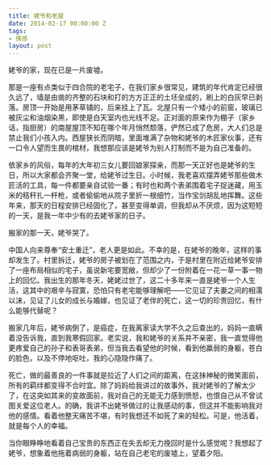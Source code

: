 ```yaml
---
title: 姥爷和老屋
date: 2014-02-17 00:00:00 Z
tags:
- 情感
layout: post
---
```


姥爷的家，现在已是一片废墟。

那是一座有点类似于四合院的老宅子，在我们家乡很常见，建筑的年代肯定已经很久远了，墙是由凿的齐整的石块和打的方方正正的土坯垒成的，刷上的白灰早已剥落。房顶一开始是用茅草铺的，后来挂上了瓦。北屋只有一个矮小的前窗，玻璃已被灰尘和油烟染黑，即使是白天室内也光线不足。正对面的原来作为棚子（家乡话，指厨房）的南屋屋顶不知在哪个年月悄然颓落，俨然已成了危房，大人们总是禁止我们小孩入内。西屋狭长而阴暗，里面堆满了杂物和姥爷的木匠家伙事，还有一口令人望而生畏的棺材，我想那应该是姥爷为别人打制而不是为自己准备的。

依家乡的风俗，每年的大年初三女儿要回娘家探亲，而那一天正好也是姥爷的生日，所以大家都会齐聚一堂，给姥爷过生日。小时候，我老喜欢摆弄姥爷那些做木匠活的工具，每一件都要亲自试验一番；有时也和两个表弟围着宅子捉迷藏，用玉米的秸秆扎一杆枪，或者偷偷地从院子里折一根细竹，当作宝剑胡乱地挥舞。这些年来，那天的日程安排已经固化了，甚至变得单调，但我却从不厌烦，因为这短短的一天，是我一年中少有的去姥爷家的日子。

搬家的那一天，姥爷哭了。

中国人向来尊奉“安土重迁”，老人更是如此。不幸的是，在姥爷的晚年，这样的事却发生了。村里拆迁，姥爷的房子被划在了范围之内，于是村里在附近给姥爷安排了一座布局相似的宅子，虽说新宅要宽敞，但却少了一份附着在一花一草一事一物上的回忆。我出生的那年冬天，姥姥过世了，这二十多年来一直是姥爷一个人生活，这其中的艰辛与寂寞，恐怕只有老宅能够理解吧——它见证了夫妻之间的相濡以沫，见证了儿女的成长与婚嫁，也见证了老伴的死亡，这一切的珍贵回忆，有什么能够代替呢？

搬家几年后，姥爷病倒了，是癌症，在我离家读大学不久之后查出的，妈妈一直瞒着没告诉我，直到我寒假回家。老实说，我和姥爷的关系并不亲密，我一直觉得他更疼爱自己的孙子和表哥表弟，但当我去看望他的时候，看到他羸弱的身躯，苍白的脸色，以及不停地呕吐，我的心隐隐作痛了。

死亡，做的最善良的一件事就是拉近了人们之间的距离，在这抹神秘的微笑面前，所有的羁绊都变得不合时宜。除了妈妈给我讲过的故事外，我对姥爷的了解太少了，在这突如其来的变故面前，我对自己的无能无力感到愤怒，也恨自己从不曾试图关爱这位老人。的确，我讲不出姥爷做过的让我感动的事，但这并不能影响我对他的感情。看着他整天痛苦不堪，有时我想还不如死了来的轻松。可是，他活着，就是每个人的幸福。

当你眼睁睁地看着自己宝贵的东西正在失去却无力挽回时是什么感觉呢？我想起了姥爷，想象着他拖着病弱的身躯，站在自己老宅的废墟上，望着夕阳。
